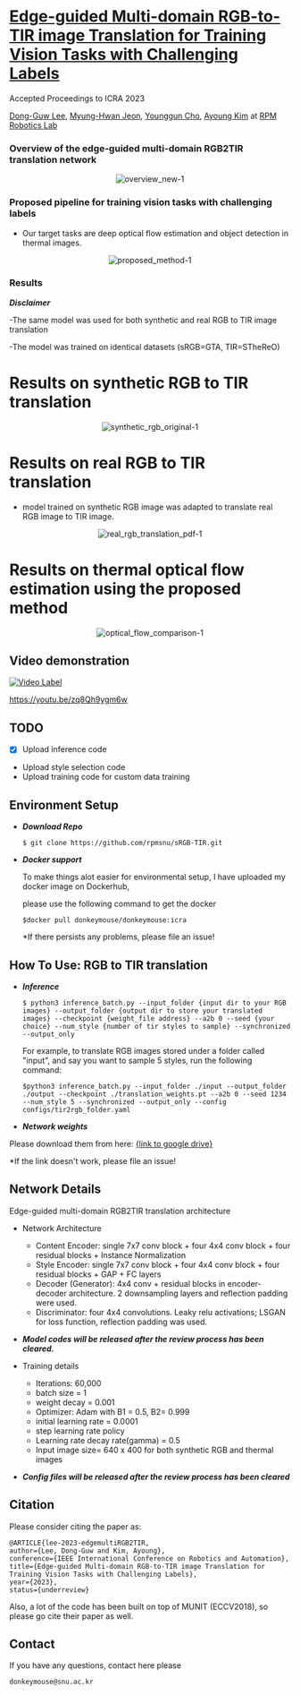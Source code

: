 # [Edge-guided Multi-domain RGB-to-TIR image Translation for Training Vision Tasks with Challenging Labels](https://arxiv.org/pdf/2301.12689.pdf)
Accepted Proceedings to ICRA 2023 

<div align="left">  
  <a href="https://scholar.google.com/citations?user=u6VDnlgAAAAJ&hl=ko&oi=ao">Dong-Guw Lee</a>,  
  <a href="https://scholar.google.co.kr/citations?user=ivOqySYAAAAJ">Myung-Hwan Jeon</a>,
  <a href="https://scholar.google.com/citations?user=W5MOKWIAAAAJ&hl=ko&oi=ao">Younggun Cho</a>,  
  <a href="https://ayoungk.github.io/">Ayoung Kim</a> at <a href="https://rpm.snu.ac.kr">RPM Robotics Lab</a>
</div>


### Overview of the edge-guided multi-domain RGB2TIR translation network


 <div align="center">
    
  ![overview_new-1](https://user-images.githubusercontent.com/91654037/192519743-d21b8957-176b-44c7-a138-22bbfc79fd7b.png)

 </div>


### Proposed pipeline for training vision tasks with challenging labels

- Our target tasks are deep optical flow estimation and object detection in thermal images.


 <div align="center">
    
 ![proposed_method-1](https://user-images.githubusercontent.com/91654037/192519964-302b09af-c368-4ee3-81c8-7d45a5065561.png)


 </div>



### Results

***Disclaimer***

-The same model was used for both synthetic and real RGB to TIR image translation


-The model was trained on identical datasets (sRGB=GTA, TIR=STheReO)

# Results on synthetic RGB to TIR translation


 <div align="center">
    
 ![synthetic_rgb_original-1](https://user-images.githubusercontent.com/91654037/192520365-aab88340-b02a-4836-a810-a0569585588a.png)
 </div>
 
 
# Results on real RGB to TIR translation

  - model trained on synthetic RGB image was adapted to translate real RGB image to TIR image. 

 <div align="center">
    
 ![real_rgb_translation_pdf-1](https://user-images.githubusercontent.com/91654037/192520440-ca12d290-701d-48f3-bdf9-1c49404bb7fd.png)

 </div>

# Results on thermal optical flow estimation using the proposed method

<div align="center">
 
  ![optical_flow_comparison-1](https://user-images.githubusercontent.com/91654037/192520499-a250d58d-14b1-4ae9-9b33-75e64c568537.png)
 
</div>




## Video demonstration


[![Video Label](http://img.youtube.com/vi/zq8Qh9ygm6w/0.jpg)]([https://youtu.be/uLR1RNqJ1Mw](https://youtu.be/zq8Qh9ygm6w)?t=0s)

https://youtu.be/zq8Qh9ygm6w


## TODO
- [x] Upload inference code
-  Upload style selection code
-  Upload training code for custom data training




## Environment Setup

 - ***Download Repo***   
   ````shell
   $ git clone https://github.com/rpmsnu/sRGB-TIR.git
   ````
   
   
 - ***Docker support***   
   
   To make things alot easier for environmental setup, I have uploaded my docker image on Dockerhub,
   
   please use the following command to get the docker
   ````
   $docker pull donkeymouse/donkeymouse:icra
   ````
   *If there persists any problems, please file an issue!
   
   
## How To Use: RGB to TIR translation
 - ***Inference***  
   ````
   $ python3 inference_batch.py --input_folder {input dir to your RGB images} --output_folder {output dir to store your translated images} --checkpoint {weight_file address} --a2b 0 --seed {your choice} --num_style {number of tir styles to sample} --synchronized --output_only 
   ````
   
   For example, to translate RGB images stored under a folder called "input", and say you want to sample 5 styles, run the following command:
    ````
   $python3 inference_batch.py --input_folder ./input --output_folder ./output --checkpoint ./translation_weights.pt --a2b 0 --seed 1234 --num_style 5 --synchronized --output_only --config configs/tir2rgb_folder.yaml
    ````
   
- ***Network weights***

Please download them from here: [{link to google drive}](https://drive.google.com/file/d/1px5BfenEGXZL_J6EsPwFImai6wfmcrnq/view?usp=sharing)

*If the link doesn't work, please file an issue!




## Network Details


Edge-guided multi-domain RGB2TIR translation architecture

- Network Architecture

  - Content Encoder: single 7x7 conv block + four 4x4 conv block + four residual blocks + Instance Normalization
  - Style Encoder: single 7x7 conv block + four 4x4 conv block + four residual blocks + GAP + FC layers
  - Decoder (Generator): 4x4 conv + residual blocks in encoder-decoder architecture. 2 downsampling layers and reflection padding were used. 
  - Discriminator: four 4x4 convolutions. Leaky relu activations; LSGAN for loss function, reflection padding was used. 



- ***Model codes will be released after the review process has been cleared.***


- Training details

  - Iterations: 60,000
  - batch size = 1
  - weight decay = 0.001
  - Optimizer: Adam with B1 = 0.5, B2= 0.999
  - initial learning rate = 0.0001
  - step learning rate policy 
  - Learning rate decay rate(gamma) = 0.5
  - Input image size= 640 x 400 for both synthetic RGB and thermal images
 - ***Config files will be released after the review process has been cleared***




## Citation

Please consider citing the paper as:
```
@ARTICLE{lee-2023-edgemultiRGB2TIR,
author={Lee, Dong-Guw and Kim, Ayoung},
conference={IEEE International Conference on Robotics and Automation}, 
title={Edge-guided Multi-domain RGB-to-TIR image Translation for Training Vision Tasks with Challenging Labels}, 
year={2023},
status={underreview}

```
Also, a lot of the code has been built on top of MUNIT (ECCV2018), so please go cite their paper as well.  

## Contact
If you have any questions, contact here please
```
donkeymouse@snu.ac.kr
```
